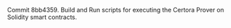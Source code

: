 Commit 8bb4359.                    Build and Run scripts for executing the Certora Prover on Solidity smart contracts.
